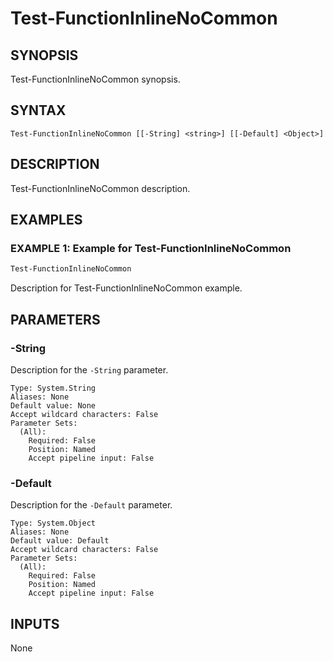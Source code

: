 # Test-FunctionInlineNoCommon

## SYNOPSIS

Test-FunctionInlineNoCommon synopsis.


## SYNTAX

```
Test-FunctionInlineNoCommon [[-String] <string>] [[-Default] <Object>]
```


## DESCRIPTION

Test-FunctionInlineNoCommon description.


## EXAMPLES

### EXAMPLE 1: Example for Test-FunctionInlineNoCommon

```powershell
Test-FunctionInlineNoCommon
```

Description for Test-FunctionInlineNoCommon example.


## PARAMETERS

### -String

Description for the `-String` parameter.

```
Type: System.String
Aliases: None
Default value: None
Accept wildcard characters: False
Parameter Sets:
  (All):
    Required: False
    Position: Named
    Accept pipeline input: False
```

### -Default

Description for the `-Default` parameter.

```
Type: System.Object
Aliases: None
Default value: Default
Accept wildcard characters: False
Parameter Sets:
  (All):
    Required: False
    Position: Named
    Accept pipeline input: False
```


## INPUTS

None